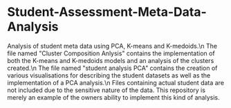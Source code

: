# Student-Assessment-Meta-Data-Analysis
Analysis of student meta data using PCA, K-means and K-medoids.\n The file named "Cluster Composition Anlysis" contains the implementation of both the K-means and K-medoids models and an analysis of the clusters created.\n The file named "student analysis PCA" contains the creation of various visualisations for describing the student datasets as well as the implementation of a PCA analysis.\n Files containing actual student data are not included due to the sensitive nature of the data. This repository is merely an example of the owners ability to implement this kind of analysis.
